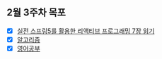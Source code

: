 ## 2월 3주차 목포

- [x] [실전 스프링5를 활용한 리액티브 프로그래밍 7장 읽기](https://user-images.githubusercontent.com/46305139/108634206-e2efba00-74bb-11eb-8cb6-55c20eb5b71f.png)
- [x] [알고리즘](./algorithm/)
- [x] [영어공부](./english.md)